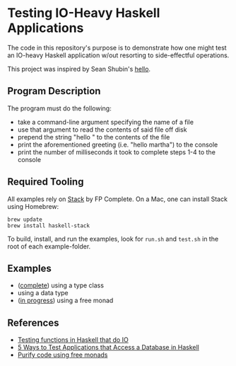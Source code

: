 # Testing IO-Heavy Haskell Applications

The code in this repository's purpose is to demonstrate how one might test an
IO-heavy Haskell application w/out resorting to side-effectful operations.

This project was inspired by Sean Shubin's [hello](https://github.com/SeanShubin/hello).

## Program Description

The program must do the following:

* take a command-line argument specifying the name of a file
* use that argument to read the contents of said file off disk
* prepend the string "hello " to the contents of the file
* print the aforementioned greeting (i.e. "hello martha") to the console
* print the number of milliseconds it took to complete steps 1-4 to the console

## Required Tooling

All examples rely on [Stack](https://github.com/commercialhaskell/stack) by FP
Complete. On a Mac, one can install Stack using Homebrew:

```
brew update
brew install haskell-stack
```

To build, install, and run the examples, look for `run.sh` and `test.sh` in the
root of each example-folder.

## Examples

* ([complete](https://github.com/laser/haskell-testing-stubbing-io/tree/master/type-class)) using a type class
* using a data type
* ([in progress](https://github.com/laser/haskell-testing-stubbing-io/tree/master/free-monad)) using a free monad

## References

* [Testing functions in Haskell that do IO](http://stackoverflow.com/a/7374754)
* [5 Ways to Test Applications that Access a Database in Haskell](http://functor.tokyo/blog/2015-11-20-testing-db-access)
* [Purify code using free monads](http://www.haskellforall.com/2012/07/purify-code-using-free-monads.html)
